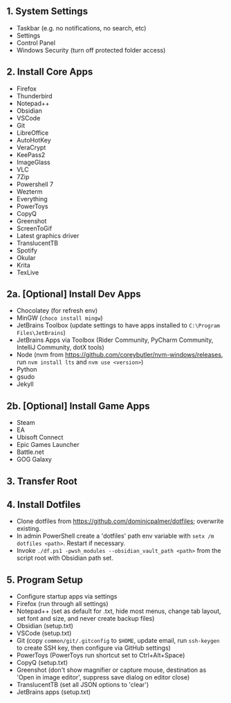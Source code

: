 ## 1. System Settings
- Taskbar (e.g. no notifications, no search, etc)
- Settings
- Control Panel
- Windows Security (turn off protected folder access)

## 2. Install Core Apps
- Firefox
- Thunderbird
- Notepad++
- Obsidian
- VSCode
- Git
- LibreOffice
- AutoHotKey
- VeraCrypt
- KeePass2
- ImageGlass
- VLC
- 7Zip
- Powershell 7
- Wezterm
- Everything
- PowerToys
- CopyQ
- Greenshot
- ScreenToGif
- Latest graphics driver
- TranslucentTB
- Spotify
- Okular
- Krita
- TexLive

## 2a. [Optional] Install Dev Apps
- Chocolatey (for refresh env)
- MinGW (`choco install mingw`)
- JetBrains Toolbox (update settings to have apps installed to `C:\Program Files\JetBrains`)
- JetBrains Apps via Toolbox (Rider Community, PyCharm Community, IntelliJ Community, dotX tools)
- Node (nvm from https://github.com/coreybutler/nvm-windows/releases, run `nvm install lts` and `nvm use <version>`)
- Python
- gsudo
- Jekyll

## 2b. [Optional] Install Game Apps
- Steam
- EA
- Ubisoft Connect
- Epic Games Launcher
- Battle.net
- GOG Galaxy

## 3. Transfer Root

## 4. Install Dotfiles
- Clone dotfiles from https://github.com/dominicpalmer/dotfiles; overwrite existing.
- In admin PowerShell create a 'dotfiles' path env variable with `setx /m dotfiles <path>`. Restart if necessary.
- Invoke `./df.ps1 -pwsh_modules --obsidian_vault_path <path>` from the script root with Obsidian path set.

## 5. Program Setup
- Configure startup apps via settings
- Firefox (run through all settings)
- Notepad++ (set as default for .txt, hide most menus, change tab layout, set font and size, and never create backup files)
- Obsidian (setup.txt)
- VSCode (setup.txt)
- Git (copy `common/git/.gitconfig` to `$HOME`, update email, run `ssh-keygen` to create SSH key, then configure via GitHub settings)
- PowerToys (PowerToys run shortcut set to Ctrl+Alt+Space)
- CopyQ (setup.txt)
- Greenshot (don't show magnifier or capture mouse, destination as 'Open in image editor', suppress save dialog on editor close)
- TranslucentTB (set all JSON options to 'clear')
- JetBrains apps (setup.txt)
